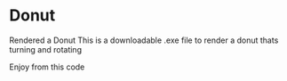 # Donut
Rendered a Donut
This is a downloadable .exe file to render a donut thats turning and rotating

Enjoy from this code

